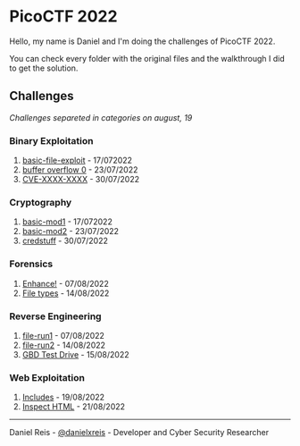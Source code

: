 # PicoCTF 2022

Hello, my name is Daniel and I'm doing the challenges of PicoCTF 2022.

You can check every folder with the original files and the walkthrough I did to get the solution.

## Challenges

*Challenges separeted in categories on august, 19*

### Binary Exploitation
1. [basic-file-exploit](Binary%20Exploitation/basic-file-exploit/) - 17/072022
2. [buffer overflow 0](Binary%20Exploitation/buffer%20overflow%200/) - 23/07/2022
3. [CVE-XXXX-XXXX](Binary%20Exploitation/CVE-XXXX-XXXX/) - 30/07/2022

### Cryptography
1. [basic-mod1](Cryptography/basic-mod1/) - 17/072022
2. [basic-mod2](Cryptography/basic-mod2/) - 23/07/2022
3. [credstuff](Cryptography/credstuff/) - 30/07/2022

### Forensics
1. [Enhance!](Forensics/Enhance/) - 07/08/2022
2. [File types](Forensics//File%20types/) - 14/08/2022

### Reverse Engineering
1. [file-run1](Reverse%20Engineering/file-run1/) - 07/08/2022
2. [file-run2](Reverse%20Engineering/file-run2/) - 14/08/2022
3. [GBD Test Drive](Reverse%20Engineering//GBD%20Test%20Drive/) - 15/08/2022

### Web Exploitation
1. [Includes](Web%20Exploitation/Includes/) - 19/08/2022
2. [Inspect HTML](Web%20Exploitation/Inspect%20HTML/) - 21/08/2022

---
Daniel Reis - [@danielxreis](https://twitter.com/DanielXReis) - Developer and Cyber Security Researcher